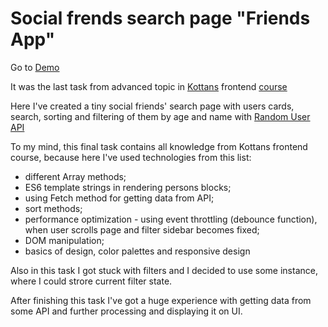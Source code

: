 # Social frends search page "Friends App"

Go to [Demo](https://kalash14.github.io/friends-app/)

It was the last task from advanced topic in [Kottans](https://github.com/kottans/) frontend [course](https://github.com/Kottans/frontend)

Here I've created a tiny social friends' search page with users cards,
search, sorting and filtering of them by age and name with [Random User API](https://randomuser.me)

To my mind, this final task contains all knowledge from Kottans frontend course, because here I've used technologies from this list:

* different Array methods;
* ES6 template strings in rendering persons blocks;
* using Fetch method for getting data from API;
* sort methods;
* performance optimization - using event throttling (debounce function), when user scrolls page and filter sidebar becomes fixed;
* DOM manipulation;
* basics of design, color palettes and responsive design

Also in this task I got stuck with filters and I decided to use some instance, where I could strore current filter state.

After finishing this task I've got a huge experience with getting data from some API and further processing and displaying it on UI.
